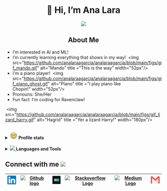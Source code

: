 <p align="center"> 	
  <h1 align="center">👋 Hi, I’m Ana Lara</h1>	
</p>

<p align="center"> 	
  <a href="https://www.codewars.com/users/analaraagarcia" alt="CodeWars Profile" title="My CodeWars profile: @analaraagarcia">
	  <img src="https://www.codewars.com/users/analaraagarcia/badges/large" height="28px"/></a>	
</p>

<p align="center"> 	
  <h2 align="center">About Me</h2>	
</p>


- I’m interested in AI and ML!
- I’m currently learning everything that shows in my way! &nbsp;<img src="https://github.com/analaraagarcia/analaraagarcia/blob/main/figs/gif_mando.gif" alt="Mando" title ="This is the way" width="52px"/>
- I'm a piano player! &nbsp;<img src="https://github.com/analaraagarcia/analaraagarcia/blob/main/figs/gif_piano_ghost.gif" alt="Piano" title ="I play piano like Chopin!" width="52px"/>
- Pronouns: She/Her
- Fun fact: I'm coding for Ravenclaw!

&nbsp;<img src="https://github.com/analaraagarcia/analaraagarcia/blob/main/figs/gif_lizard_harry.gif" alt="Hagrid" title ="Yer a lizard Harry!" width="180px"/>

<br>

<details>

<summary>
    <a href="#"><img src="https://github.com/analaraagarcia/analaraagarcia/blob/main/figs/icon_inteligente.png"width="24px"/></a>
    <b>Profile stats</b> 
</summary>
<br>

<a href="https://github.com/analaraagarcia">
  <img align="center" src="https://github-readme-stats.vercel.app/api/top-langs/?username=analaraagarcia&theme=radical&hide_langs_below=1" height="180em"/>
</a>
<a href="https://github.com/analaraagarcia">
 <img align="center" src="https://github-readme-stats.vercel.app/api?username=analaraagarcia&show_icons=true&theme=radical&line_height=27" alt="Shubhamdeep's github stats"height="180em"/>
</a>

<br>

&nbsp;<img src="https://github.com/analaraagarcia/analaraagarcia/blob/main/figs/gif_hajime.gif" alt="Ippo" title ="The only ones who can be world champions are those who challenge the world" width="180px">

</details>

<br>
<details>

<summary>
<a href="#">
<img src="https://github.com/analaraagarcia/analaraagarcia/blob/main/figs/inteligente.png"width="24px"/>
</a>
<b>Languages and Tools</b> 
</summary>
<br>

| [<img src="https://raw.githubusercontent.com/devicons/devicon/master/icons/c/c-original.svg" alt="c" width="40" height="40"/>](https://www.cprogramming.com/) | [<img src="https://raw.githubusercontent.com/devicons/devicon/master/icons/cplusplus/cplusplus-original.svg" alt="cplusplus" width="40" height="40"/>](https://www.w3schools.com/cpp/) | [<img src="https://www.vectorlogo.zone/logos/flutterio/flutterio-icon.svg" alt="flutter" width="40" height="40"/>](https://flutter.dev) | [<img src="https://raw.githubusercontent.com/devicons/devicon/master/icons/go/go-original.svg" alt="go" width="40" height="40"/>](https://golang.org) | [<img src="https://raw.githubusercontent.com/devicons/devicon/master/icons/java/java-original.svg" alt="java" width="40" height="40"/>](https://www.java.com) | 
|:---:|:---:|:---:|:---:|:---:|
| [<img src="https://raw.githubusercontent.com/devicons/devicon/master/icons/javascript/javascript-original.svg" alt="javascript" width="40" height="40"/>](https://developer.mozilla.org/en-US/docs/Web/JavaScript) | [<img src="https://raw.githubusercontent.com/devicons/devicon/master/icons/nodejs/nodejs-original-wordmark.svg" alt="nodejs" width="40" height="40"/>](https://nodejs.org) | [<img src="https://raw.githubusercontent.com/devicons/devicon/master/icons/python/python-original.svg" alt="python" width="40" height="40"/>](https://www.python.org) | [<img src="https://www.vectorlogo.zone/logos/pytorch/pytorch-icon.svg" alt="pytorch" width="40" height="40"/>](https://pytorch.org/) | [<img src="https://www.vectorlogo.zone/logos/tensorflow/tensorflow-icon.svg" alt="tensorflow" width="40" height="40"/>](https://www.tensorflow.org) |


</details>

## Connect with me <img src="https://github.com/analaraagarcia/analaraagarcia/blob/main/figs/Handshake.gif" height="32px">



| [<img src="https://github.com/analaraagarcia/analaraagarcia/blob/main/figs/Linkedin.svg" alt="Linkedin Logo" width="32">](https://in.linkedin.com/in/analaraagarcia) | [<img src="https://cdn.svgporn.com/logos/github-icon.svg" alt="Github logo" width="34">](https://github.com/analaraagarcia) | [<img src="https://github.com/analaraagarcia/analaraagarcia/blob/main/figs/HackerRank.svg" alt="HackerRank Logo" width="30">](https://www.hackerrank.com/) | [<img src="https://cdn.svgporn.com/logos/stackoverflow-icon.svg" alt="Stackoverflow Logo" width="28">](https://stackoverflow.com/users/23215898/analaraagarcia) | [<img src="https://cdn.svgporn.com/logos/medium.svg" alt="Medium Logo" width="30">](https://medium.com/@analaraagarcia) | [<img src="https://github.com/analaraagarcia/analaraagarcia/blob/main/figs/Gmail.svg" alt="Gmail logo" height="32">](mailto:analaraagarcia@hotmail.com)
|:---:|:---:|:---:|:---:|:---:|:---:|



<br>
<br>